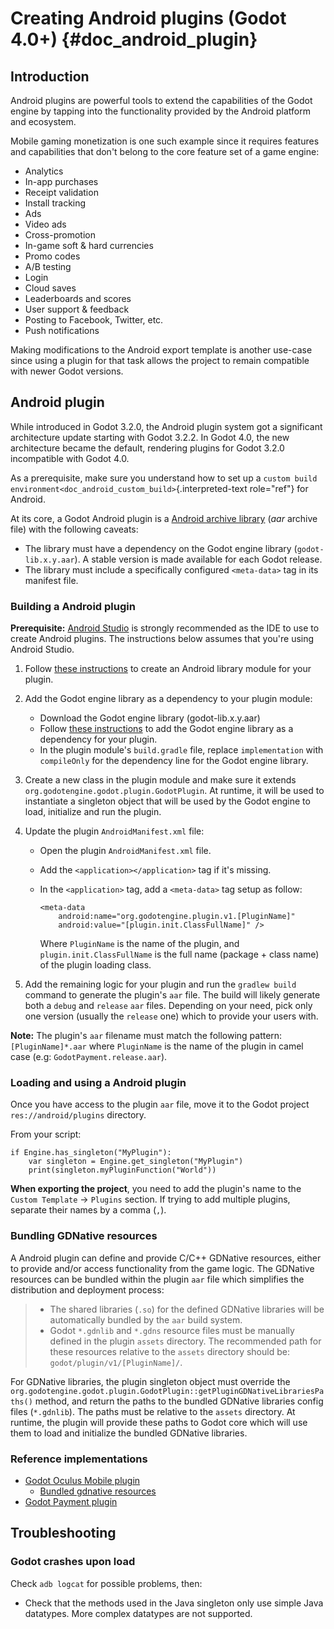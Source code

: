 Creating Android plugins (Godot 4.0+) {#doc_android_plugin}
=====================================

Introduction
------------

Android plugins are powerful tools to extend the capabilities of the
Godot engine by tapping into the functionality provided by the Android
platform and ecosystem.

Mobile gaming monetization is one such example since it requires
features and capabilities that don\'t belong to the core feature set of
a game engine:

-   Analytics
-   In-app purchases
-   Receipt validation
-   Install tracking
-   Ads
-   Video ads
-   Cross-promotion
-   In-game soft & hard currencies
-   Promo codes
-   A/B testing
-   Login
-   Cloud saves
-   Leaderboards and scores
-   User support & feedback
-   Posting to Facebook, Twitter, etc.
-   Push notifications

Making modifications to the Android export template is another use-case
since using a plugin for that task allows the project to remain
compatible with newer Godot versions.

Android plugin
--------------

While introduced in Godot 3.2.0, the Android plugin system got a
significant architecture update starting with Godot 3.2.2. In Godot 4.0,
the new architecture became the default, rendering plugins for Godot
3.2.0 incompatible with Godot 4.0.

As a prerequisite, make sure you understand how to set up a
`custom build environment<doc_android_custom_build>`{.interpreted-text
role="ref"} for Android.

At its core, a Godot Android plugin is a [Android archive
library](https://developer.android.com/studio/projects/android-library#aar-contents)
(*aar* archive file) with the following caveats:

-   The library must have a dependency on the Godot engine library
    (`godot-lib.x.y.aar`). A stable version is made available for each
    Godot release.
-   The library must include a specifically configured `<meta-data>` tag
    in its manifest file.

### Building a Android plugin

**Prerequisite:** [Android Studio](https://developer.android.com/studio)
is strongly recommended as the IDE to use to create Android plugins. The
instructions below assumes that you\'re using Android Studio.

1.  Follow [these
    instructions](https://developer.android.com/studio/projects/android-library)
    to create an Android library module for your plugin.
2.  Add the Godot engine library as a dependency to your plugin module:
    -   Download the Godot engine library (godot-lib.x.y.aar)
    -   Follow [these
        instructions](https://developer.android.com/studio/projects/android-library#AddDependency)
        to add the Godot engine library as a dependency for your plugin.
    -   In the plugin module\'s `build.gradle` file, replace
        `implementation` with `compileOnly` for the dependency line for
        the Godot engine library.
3.  Create a new class in the plugin module and make sure it extends
    `org.godotengine.godot.plugin.GodotPlugin`. At runtime, it will be
    used to instantiate a singleton object that will be used by the
    Godot engine to load, initialize and run the plugin.
4.  Update the plugin `AndroidManifest.xml` file:
    -   Open the plugin `AndroidManifest.xml` file.
    -   Add the `<application></application>` tag if it\'s missing.
    -   In the `<application>` tag, add a `<meta-data>` tag setup as
        follow:

            <meta-data 
                android:name="org.godotengine.plugin.v1.[PluginName]" 
                android:value="[plugin.init.ClassFullName]" />

        Where `PluginName` is the name of the plugin, and
        `plugin.init.ClassFullName` is the full name (package + class
        name) of the plugin loading class.

5.  Add the remaining logic for your plugin and run the `gradlew build`
    command to generate the plugin\'s `aar` file. The build will likely
    generate both a `debug` and `release` `aar` files. Depending on your
    need, pick only one version (usually the `release` one) which to
    provide your users with.

**Note:** The plugin\'s `aar` filename must match the following pattern:
`[PluginName]*.aar` where `PluginName` is the name of the plugin in
camel case (e.g: `GodotPayment.release.aar`).

### Loading and using a Android plugin

Once you have access to the plugin `aar` file, move it to the Godot
project `res://android/plugins` directory.

From your script:

    if Engine.has_singleton("MyPlugin"):
        var singleton = Engine.get_singleton("MyPlugin")
        print(singleton.myPluginFunction("World"))

**When exporting the project**, you need to add the plugin\'s name to
the `Custom Template` -\> `Plugins` section. If trying to add multiple
plugins, separate their names by a comma (`,`).

### Bundling GDNative resources

A Android plugin can define and provide C/C++ GDNative resources, either
to provide and/or access functionality from the game logic. The GDNative
resources can be bundled within the plugin `aar` file which simplifies
the distribution and deployment process:

> -   The shared libraries (`.so`) for the defined GDNative libraries
>     will be automatically bundled by the `aar` build system.
> -   Godot `*.gdnlib` and `*.gdns` resource files must be manually
>     defined in the plugin `assets` directory. The recommended path for
>     these resources relative to the `assets` directory should be:
>     `godot/plugin/v1/[PluginName]/`.

For GDNative libraries, the plugin singleton object must override the
`org.godotengine.godot.plugin.GodotPlugin::getPluginGDNativeLibrariesPaths()`
method, and return the paths to the bundled GDNative libraries config
files (`*.gdnlib`). The paths must be relative to the `assets`
directory. At runtime, the plugin will provide these paths to Godot core
which will use them to load and initialize the bundled GDNative
libraries.

### Reference implementations

-   [Godot Oculus Mobile
    plugin](https://github.com/m4gr3d/godot_oculus_mobile/tree/2.0)
    -   [Bundled gdnative
        resources](https://github.com/m4gr3d/godot_oculus_mobile/tree/2.0/plugin/src/main/assets/addons/godot_ovrmobile)
-   [Godot Payment
    plugin](https://github.com/m4gr3d/godot/tree/rearch_godot_android_plugin/platform/android/java/plugins/godotpayment)

Troubleshooting
---------------

### Godot crashes upon load

Check `adb logcat` for possible problems, then:

-   Check that the methods used in the Java singleton only use simple
    Java datatypes. More complex datatypes are not supported.
